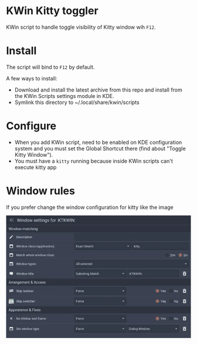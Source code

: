 # KWin Kitty toggler
KWin script to handle toggle visibility of Kitty window wih `F12`.

# Install
The script will bind to `F12` by default.

A few ways to install:
 * Download and install the latest archive from this repo and install from the KWin Scripts settings module in KDE.
 * Symlink this directory to ~/.local/share/kwin/scripts

# Configure
 * When you add KWin script, need to be enabled on KDE configuration system and you must set the Global Shortcut there (find about "Toggle Kitty Window").
 * You must have a `kitty` running because inside KWin scripts can't execute kitty app

# Window rules
If you prefer change the window configuration for kitty like the image

![rule](images/window_config.webp)
